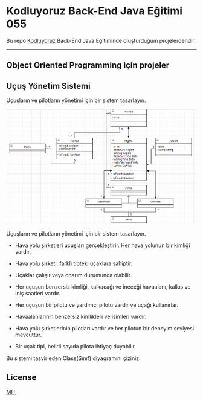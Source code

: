 # Kodluyoruz Back-End Java Eğitimi 055

Bu repo [Kodluyoruz](https://www.kodluyoruz.org) Back-End Java Eğitiminde 
oluşturduğum projelerdendir.

---
## Object Oriented Programming için projeler

## Uçuş Yönetim Sistemi

Uçuşların ve pilotların yönetimi için bir sistem tasarlayın.

![](diyagram.png)

Uçuşların ve pilotların yönetimi için bir sistem tasarlayın.

* Hava yolu şirketleri uçuşları gerçekleştirir. Her hava yolunun bir kimliği vardır.

* Hava yolu şirketi, farklı tipteki uçaklara sahiptir.

* Uçaklar çalışır veya onarım durumunda olabilir.

* Her uçuşun benzersiz kimliği, kalkacağı ve ineceği havaalanı, kalkış ve iniş saatleri vardır. 

* Her uçuşun bir pilotu ve yardımcı pilotu vardır ve uçağı kullanırlar.

* Havaalanlarının benzersiz kimlikleri ve isimleri vardır.

* Hava yolu şirketlerinin pilotları vardır ve her pilotun bir deneyim seviyesi mevcuttur.

* Bir uçak tipi, belirli sayıda pilota ihtiyaç duyabilir.


Bu sistemi tasvir eden Class(Sınıf) diyagramını çiziniz.
## License
[MIT](https://choosealicense.com/licenses/mit/)
